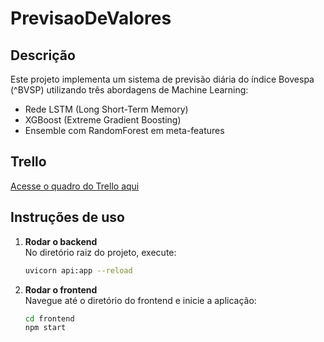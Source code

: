 # PrevisaoDeValores

## Descrição
Este projeto implementa um sistema de previsão diária do índice Bovespa (^BVSP) utilizando três abordagens de Machine Learning:
  - Rede LSTM (Long Short-Term Memory)
  - XGBoost (Extreme Gradient Boosting)
  - Ensemble com RandomForest em meta-features

## Trello
[Acesse o quadro do Trello aqui](https://trello.com/b/VjS7WFgy/previsaodevalores)

## Instruções de uso

1. **Rodar o backend**  
   No diretório raiz do projeto, execute:  
   ```bash
   uvicorn api:app --reload

2. **Rodar o frontend**  
   Navegue até o diretório do frontend e inicie a aplicação:  
   ```bash
   cd frontend
   npm start
